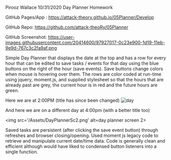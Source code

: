 Pirooz Wallace
10/31/2020
Day Planner Homework

GitHub Pages/App : https://attack-theory.github.io/05Planner/Develop

GitHub Repo: https://github.com/attack-theoRy/05Planner

GitHub Screenshot: https://user-images.githubusercontent.com/20414600/97927017-0c23e900-1d19-11eb-9e9d-767c3c2fa9af.png


Simple Day Planner that displays the date at the top and has a row for every hour that can be edited to save tasks / events for that day using the blue buttons on the right of the hour (save events). Save buttons change colors when mouse is hovering over them. The rows are color coded at run-time using jquery, moment.js, and supplied stylesheet so that the hours that are already past are grey, the current hour is in red and the future hours are green.

Here we are at 2:00PM  (title has since been changed)
<img src='https://user-images.githubusercontent.com/20414600/97927017-0c23e900-1d19-11eb-9e9d-767c3c2fa9af.png' alt=day planner screen>

And here we are on a different day at 4:00pm (with a better title too)

<img src='/Assets/DayPlannerSc2.png' alt=day planner screen 2>


Saved tasks are persistent (after clicking the save event button) through refreshes and browser closing/opening. Used moment js legacy code to retrieve and manipulate current date/time data. Code is generally clean and efficient although would have liked to condensed button listeners into a single function.

